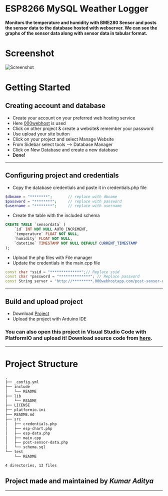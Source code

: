 # **ESP8266 MySQL Weather Logger**

**Monitors the temperature and humidity with BME280 Sensor and posts the sensor data to the database hosted with webserver. We can see the graphs of the sensor data along with sensor data in tabular format.**

# Screenshot
![Screenshot](https://github.com/rahuladitya303/ESP8266-MySQL-Weather-Logger/raw/master/include/screenshot.png)

# Getting Started
## Creating account and database
-    Create your account on your preferred web hosting service
-    Here [000webhost](https://www.000webhost.com/) is used
-    Click on other project & create a website& remember your password
-    Use upload your site button
-    Click on your project and select Manage Website
-    From Sidebar select tools --> Database Manager 
-    Click on New Database and create a new database
-    **Done!**  

___

## Configuring project and credentials
-    Copy the database credentials and paste it in credentials.php file
```php
$dbname = "********";       // replace with dbname
$password = "********";     // replace with password
$username = "********";     // replace with username
```
-    Create the table with the included schema
```sql
CREATE TABLE `sensordata` (
    `id` INT NOT NULL AUTO_INCREMENT,
    `temperature` FLOAT NOT NULL,
    `humidity` FLOAT NOT NULL,
    `datetime` TIMESTAMP NOT NULL DEFAULT CURRENT_TIMESTAMP
);
```
-    Upload the php files with File manager
-    Update the credentials in the main.cpp file
```cpp
const char *ssid = "**************";// Replace ssid
const char *password = "**************"; // Replace password
const String server = "http://*********.000webhostapp.com/post-sensor-data.php"; // Replace url
```

___

## Build and upload project
-    Download [Project](https://github.com/rahuladitya303/ESP8266-MySQL-Weather-Logger/releases/download/v1.0/ESP8266.MySQL.Weather.Logger.zip)
-    Upload the project with Arduino IDE  
### **You can also open this project in Visual Studio Code with PlatformIO and upload it! Download source code from [here](https://github.com/rahuladitya303/ESP8266-MySQL-Weather-Logger/archive/master.zip).**

___

# Project Structure
```html
.
├── _config.yml
├── include
│   └── README
├── lib
│   └── README
├── LICENSE
├── platformio.ini
├── README.md
├── src
│   ├── credentials.php
│   ├── esp-chart.php
│   ├── esp-data.php
│   ├── main.cpp
│   ├── post-sensor-data.php
│   └── schema.sql
└── test
    └── README

4 directories, 13 files

```
## Project made and maintained by *Kumar Aditya* 

___